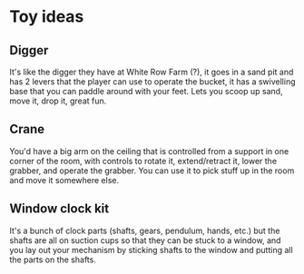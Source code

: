 # Toy ideas

## Digger

It's like the digger they have at White Row Farm (?), it goes in a sand pit and has 2 levers that the player
can use to operate the bucket, it has a swivelling base that you can paddle around with your feet. Lets you
scoop up sand, move it, drop it, great fun.

## Crane

You'd have a big arm on the ceiling that is controlled from a support in one corner of the room, with controls
to rotate it, extend/retract it, lower the grabber, and operate the grabber. You can use it to pick stuff up
in the room and move it somewhere else.

## Window clock kit

It's a bunch of clock parts (shafts, gears, pendulum, hands, etc.) but the shafts are all on suction cups
so that they can be stuck to a window, and you lay out your mechanism by sticking shafts to the window
and putting all the parts on the shafts.
